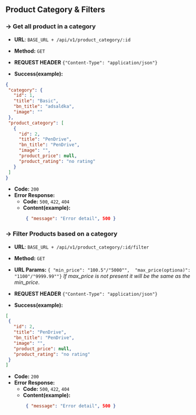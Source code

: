 **Product Category & Filters**
----
### -> Get all product in a category
* **URL**: `BASE_URL + /api/v1/product_category/:id`

* **Method:** `GET`
  
* **REQUEST HEADER**
`{"Content-Type": "application/json"}`

* **Success(example):**
 ```json
{
  "category": {
    "id": 1,
    "title": "Basic",
    "bn_title": "adsaldka",
    "image": ""
  },
  "product_category": [
    {
      "id": 2,
      "title": "PenDrive",
      "bn_title": "PenDrive",
      "image": "",
      "product_price": null,
      "product_rating": "no rating"
    }
  ]
}
```

* **Code:** `200`
* **Error Response:**
    * **Code:** `500`, `422`, `404`
    * **Content(example):**
         ```json 
          { "message": "Error detail", 500 }
         ```

### -> Filter Products based on a category
* **URL**: `BASE_URL + /api/v1/product_category/:id/filter`

* **Method:** `GET`

* **URL Params:**
  `{ "min_price": "100.5"/"5000"", 
  "max_price(optiona)": "1100"/"9999.99""}`
  _If max_price is not present 
  it will be the same as the min_price_.
 
 
* **REQUEST HEADER**
  `{"Content-Type": "application/json"}`

* **Success(example):**
 ```json
[
  {
    "id": 2,
    "title": "PenDrive",
    "bn_title": "PenDrive",
    "image": "",
    "product_price": null,
    "product_rating": "no rating"
  }
]
```

* **Code:** `200`
* **Error Response:**
    * **Code:** `500`, `422`, `404`
    * **Content(example):**
         ```json 
          { "message": "Error detail", 500 }
         ```
